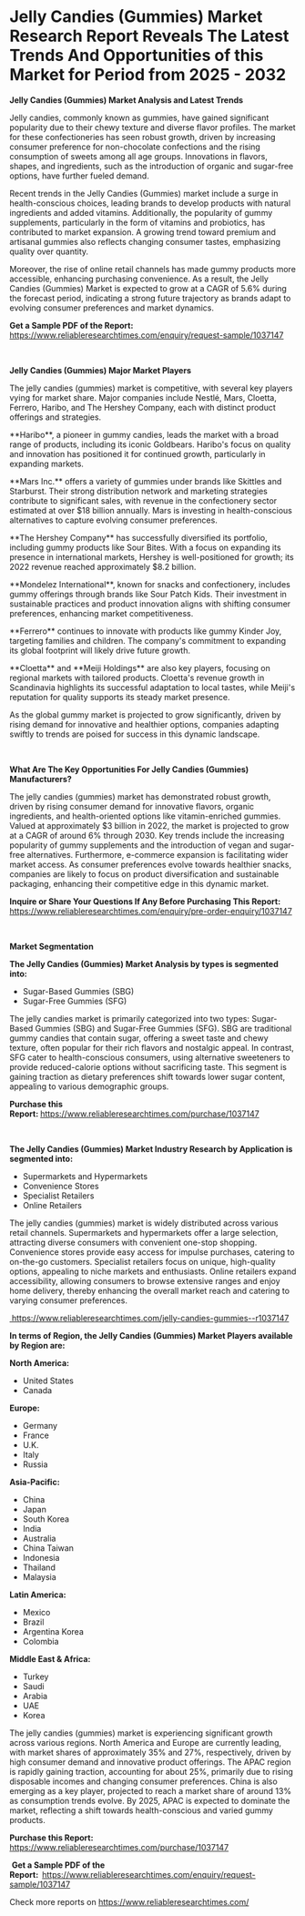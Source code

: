 <p><h1>Jelly Candies (Gummies) Market Research Report Reveals The Latest Trends And Opportunities of this Market for Period from 2025 - 2032</h1></p><p><strong>Jelly Candies (Gummies) Market Analysis and Latest Trends</strong></p>
<p><p>Jelly candies, commonly known as gummies, have gained significant popularity due to their chewy texture and diverse flavor profiles. The market for these confectioneries has seen robust growth, driven by increasing consumer preference for non-chocolate confections and the rising consumption of sweets among all age groups. Innovations in flavors, shapes, and ingredients, such as the introduction of organic and sugar-free options, have further fueled demand.</p><p>Recent trends in the Jelly Candies (Gummies) market include a surge in health-conscious choices, leading brands to develop products with natural ingredients and added vitamins. Additionally, the popularity of gummy supplements, particularly in the form of vitamins and probiotics, has contributed to market expansion. A growing trend toward premium and artisanal gummies also reflects changing consumer tastes, emphasizing quality over quantity.</p><p>Moreover, the rise of online retail channels has made gummy products more accessible, enhancing purchasing convenience. As a result, the Jelly Candies (Gummies) Market is expected to grow at a CAGR of 5.6% during the forecast period, indicating a strong future trajectory as brands adapt to evolving consumer preferences and market dynamics.</p></p>
<p><strong>Get a Sample PDF of the Report:&nbsp;</strong> <a href="https://www.reliableresearchtimes.com/enquiry/request-sample/1037147?utm_campaign=2205&utm_medium=2&utm_source=Github&utm_content=ia&utm_term=21032025&utm_id=jelly-candies-gummies">https://www.reliableresearchtimes.com/enquiry/request-sample/1037147</a></p>
<p>&nbsp;</p>
<p><strong>Jelly Candies (Gummies) Major Market Players</strong></p>
<p><p>The jelly candies (gummies) market is competitive, with several key players vying for market share. Major companies include Nestlé, Mars, Cloetta, Ferrero, Haribo, and The Hershey Company, each with distinct product offerings and strategies.</p><p>**Haribo**, a pioneer in gummy candies, leads the market with a broad range of products, including its iconic Goldbears. Haribo's focus on quality and innovation has positioned it for continued growth, particularly in expanding markets.</p><p>**Mars Inc.** offers a variety of gummies under brands like Skittles and Starburst. Their strong distribution network and marketing strategies contribute to significant sales, with revenue in the confectionery sector estimated at over $18 billion annually. Mars is investing in health-conscious alternatives to capture evolving consumer preferences.</p><p>**The Hershey Company** has successfully diversified its portfolio, including gummy products like Sour Bites. With a focus on expanding its presence in international markets, Hershey is well-positioned for growth; its 2022 revenue reached approximately $8.2 billion.</p><p>**Mondelez International**, known for snacks and confectionery, includes gummy offerings through brands like Sour Patch Kids. Their investment in sustainable practices and product innovation aligns with shifting consumer preferences, enhancing market competitiveness.</p><p>**Ferrero** continues to innovate with products like gummy Kinder Joy, targeting families and children. The company's commitment to expanding its global footprint will likely drive future growth.</p><p>**Cloetta** and **Meiji Holdings** are also key players, focusing on regional markets with tailored products. Cloetta's revenue growth in Scandinavia highlights its successful adaptation to local tastes, while Meiji's reputation for quality supports its steady market presence.</p><p>As the global gummy market is projected to grow significantly, driven by rising demand for innovative and healthier options, companies adapting swiftly to trends are poised for success in this dynamic landscape.</p></p>
<p>&nbsp;</p>
<p><strong>What Are The Key Opportunities For Jelly Candies (Gummies) Manufacturers?</strong></p>
<p><p>The jelly candies (gummies) market has demonstrated robust growth, driven by rising consumer demand for innovative flavors, organic ingredients, and health-oriented options like vitamin-enriched gummies. Valued at approximately $3 billion in 2022, the market is projected to grow at a CAGR of around 6% through 2030. Key trends include the increasing popularity of gummy supplements and the introduction of vegan and sugar-free alternatives. Furthermore, e-commerce expansion is facilitating wider market access. As consumer preferences evolve towards healthier snacks, companies are likely to focus on product diversification and sustainable packaging, enhancing their competitive edge in this dynamic market.</p></p>
<p><strong>Inquire or Share Your Questions If Any Before Purchasing This Report:</strong> <a href="https://www.reliableresearchtimes.com/enquiry/pre-order-enquiry/1037147?utm_campaign=2205&utm_medium=2&utm_source=Github&utm_content=ia&utm_term=21032025&utm_id=jelly-candies-gummies">https://www.reliableresearchtimes.com/enquiry/pre-order-enquiry/1037147</a></p>
<p>&nbsp;</p>
<p><strong>Market Segmentation</strong></p>
<p><strong>The Jelly Candies (Gummies) Market Analysis by types is segmented into:</strong></p>
<p><ul><li>Sugar-Based Gummies (SBG)</li><li>Sugar-Free Gummies (SFG)</li></ul></p>
<p><p>The jelly candies market is primarily categorized into two types: Sugar-Based Gummies (SBG) and Sugar-Free Gummies (SFG). SBG are traditional gummy candies that contain sugar, offering a sweet taste and chewy texture, often popular for their rich flavors and nostalgic appeal. In contrast, SFG cater to health-conscious consumers, using alternative sweeteners to provide reduced-calorie options without sacrificing taste. This segment is gaining traction as dietary preferences shift towards lower sugar content, appealing to various demographic groups.</p></p>
<p><strong>Purchase this Report:&nbsp;</strong><a href="https://www.reliableresearchtimes.com/purchase/1037147?utm_campaign=2205&utm_medium=2&utm_source=Github&utm_content=ia&utm_term=21032025&utm_id=jelly-candies-gummies">https://www.reliableresearchtimes.com/purchase/1037147</a></p>
<p>&nbsp;</p>
<p><strong>The Jelly Candies (Gummies) Market Industry Research by Application is segmented into:</strong></p>
<p><ul><li>Supermarkets and Hypermarkets</li><li>Convenience Stores</li><li>Specialist Retailers</li><li>Online Retailers</li></ul></p>
<p><p>The jelly candies (gummies) market is widely distributed across various retail channels. Supermarkets and hypermarkets offer a large selection, attracting diverse consumers with convenient one-stop shopping. Convenience stores provide easy access for impulse purchases, catering to on-the-go customers. Specialist retailers focus on unique, high-quality options, appealing to niche markets and enthusiasts. Online retailers expand accessibility, allowing consumers to browse extensive ranges and enjoy home delivery, thereby enhancing the overall market reach and catering to varying consumer preferences.</p></p>
<p><a href="https://www.reliableresearchtimes.com/jelly-candies-gummies--r1037147?utm_campaign=2205&utm_medium=2&utm_source=Github&utm_content=ia&utm_term=21032025&utm_id=jelly-candies-gummies">&nbsp;https://www.reliableresearchtimes.com/jelly-candies-gummies--r1037147</a></p>
<p><strong>In terms of Region, the Jelly Candies (Gummies) Market Players available by Region are:</strong></p>
<p>
    <p> <strong> North America: </strong>
        <ul>
            <li>United States</li>
            <li>Canada</li>
        </ul>
        </p> 
    <p> <strong> Europe: </strong>
        <ul>
            <li>Germany</li>
            <li>France</li>
            <li>U.K.</li>
            <li>Italy</li>
            <li>Russia</li>
        </ul>
        </p> 
    <p> <strong> Asia-Pacific: </strong>
        <ul>
            <li>China</li>
            <li>Japan</li>
            <li>South Korea</li>
            <li>India</li>
            <li>Australia</li>
            <li>China Taiwan</li>
            <li>Indonesia</li>
            <li>Thailand</li>
            <li>Malaysia</li>
        </ul>
        </p> 
    <p> <strong> Latin America: </strong>
        <ul>
            <li>Mexico</li>
            <li>Brazil</li>
            <li>Argentina Korea</li>
            <li>Colombia</li>
        </ul>
        </p> 
    <p> <strong> Middle East & Africa: </strong>
        <ul>
            <li>Turkey</li>
            <li>Saudi</li>
            <li>Arabia</li>
            <li>UAE</li>
            <li>Korea</li>
        </ul>
    </p>
    </p>
<p><p>The jelly candies (gummies) market is experiencing significant growth across various regions. North America and Europe are currently leading, with market shares of approximately 35% and 27%, respectively, driven by high consumer demand and innovative product offerings. The APAC region is rapidly gaining traction, accounting for about 25%, primarily due to rising disposable incomes and changing consumer preferences. China is also emerging as a key player, projected to reach a market share of around 13% as consumption trends evolve. By 2025, APAC is expected to dominate the market, reflecting a shift towards health-conscious and varied gummy products.</p></p>
<p><strong>Purchase this Report: </strong><a href="https://www.reliableresearchtimes.com/purchase/1037147?utm_campaign=2205&utm_medium=2&utm_source=Github&utm_content=ia&utm_term=21032025&utm_id=jelly-candies-gummies">https://www.reliableresearchtimes.com/purchase/1037147</a></p>
<p>&nbsp;<strong>Get a Sample PDF of the Report:&nbsp;&nbsp;</strong><a href="https://www.reliableresearchtimes.com/enquiry/request-sample/1037147?utm_campaign=2205&utm_medium=2&utm_source=Github&utm_content=ia&utm_term=21032025&utm_id=jelly-candies-gummies">https://www.reliableresearchtimes.com/enquiry/request-sample/1037147</a></p>
<p><strong></strong></p>
<p>Check more reports on <a href="https://www.reliableresearchtimes.com/?utm_campaign=2205&utm_medium=2&utm_source=Github&utm_content=ia&utm_term=21032025&utm_id=jelly-candies-gummies">https://www.reliableresearchtimes.com/</a></p>